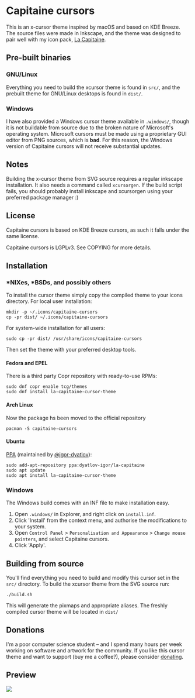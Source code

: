 # Capitaine cursors
This is an x-cursor theme inspired by macOS and based on KDE Breeze.
The source files were made in Inkscape, and the theme was designed to
pair well with my icon pack,
[La Capitaine](https://github.com/keeferrourke/la-capitaine-icon-theme).

## Pre-built binaries
### GNU/Linux
Everything you need to build the xcursor theme is found in `src/`, and
the prebuilt theme for GNU/Linux desktops is found in `dist/`.

### Windows
I have also provided a Windows cursor theme available in `.windows/`,
though it is not buildable from source due to the broken nature of
Microsoft's operating system. Microsoft cursors must be made using a
proprietary GUI editor from PNG sources, which is **bad**. For this
reason, the Windows version of Capitaine cursors will not receive
substantial updates.

## Notes
Building the x-cursor theme from SVG source requires a regular inkscape
installation. It also needs a command called `xcursorgen`. If the build
script fails, you should probably install inkscape and xcursorgen using
your preferred package manager :)

## License
Capitaine cursors is based on KDE Breeze cursors, as such it falls under
the same license.

Capitaine cursors is LGPLv3. See COPYING for more details.

## Installation
### \*NIXes, \*BSDs, and possibly others
To install the cursor theme simply copy the compiled theme to your icons
directory. For local user installation:

```
mkdir -p ~/.icons/capitaine-cursors
cp -pr dist/ ~/.icons/capitaine-cursors
```

For system-wide installation for all users:

```
sudo cp -pr dist/ /usr/share/icons/capitaine-cursors
```

Then set the theme with your preferred desktop tools.

#### Fedora and EPEL
There is a third party Copr repository with ready-to-use RPMs:

```
sudo dnf copr enable tcg/themes
sudo dnf install la-capitaine-cursor-theme
```

#### Arch Linux

Now the package hs been moved to the official repository

```
pacman -S capitaine-cursors
```

#### Ubuntu 
[PPA](https://launchpad.net/~dyatlov-igor/+archive/ubuntu/la-capitaine) (maintained by [@igor-dyatlov](https://github.com/igor-dyatlov)):

```
sudo add-apt-repository ppa:dyatlov-igor/la-capitaine
sudo apt update
sudo apt install la-capitaine-cursor-theme
```

### Windows
The Windows build comes with an INF file to make installation easy.
 1. Open `.windows/` in Explorer, and right click on `install.inf`.
 2. Click 'Install' from the context menu, and authorise the
    modifications to your system.
 3. Open `Control Panel` > `Personalisation and Appearance` >
    `Change mouse pointers`, and select Capitaine cursors.
 4. Click 'Apply'.

## Building from source
You'll find everything you need to build and modify this cursor set in
the `src/` directory. To build the xcursor theme from the SVG source
run:

```
./build.sh
```

This will generate the pixmaps and appropriate aliases.
The freshly compiled cursor theme will be located in `dist/`

## Donations
I'm a poor computer science student &ndash; and I spend many hours per
week working on software and artwork for the community. If you like this
cursor theme and want to support (buy me a coffee?), please consider
[donating](https://paypal.me/keeferrourke).

## Preview
![](preview.png)
